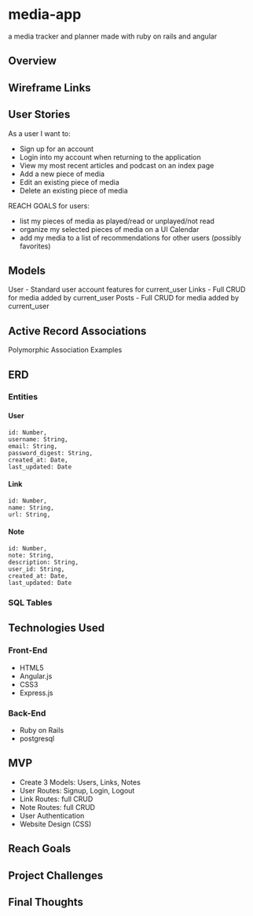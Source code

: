 # media-app
a media tracker and planner made with ruby on rails and angular

## Overview

## Wireframe Links

## User Stories

As a user I want to:

- Sign up for an account
- Login into my account when returning to the application
- View my most recent articles and podcast on an index page
- Add a new piece of media
- Edit an existing piece of media
- Delete an existing piece of media


REACH GOALS for users:
- list my pieces of media as played/read or unplayed/not read
- organize my selected pieces of media on a UI Calendar
- add my media to a list of recommendations for other users (possibly favorites)

## Models
User - Standard user account features for current_user
Links - Full CRUD for media added by current_user
Posts - Full CRUD for media added by current_user


## Active Record Associations

Polymorphic Association Examples

## ERD

### Entities
#### User
```
id: Number,
username: String,
email: String,
password_digest: String,
created_at: Date,
last_updated: Date
```

#### Link
```
id: Number,
name: String,
url: String,

```

#### Note
```
id: Number,
note: String,
description: String,
user_id: String,
created_at: Date,
last_updated: Date
```

### SQL Tables


## Technologies Used
### Front-End
- HTML5
- Angular.js
- CSS3
- Express.js

### Back-End
- Ruby on Rails
- postgresql

## MVP
- Create 3 Models: Users, Links, Notes
- User Routes: Signup, Login, Logout
- Link Routes: full CRUD
- Note Routes: full CRUD
- User Authentication
- Website Design (CSS)

## Reach Goals


## Project Challenges

## Final Thoughts  
